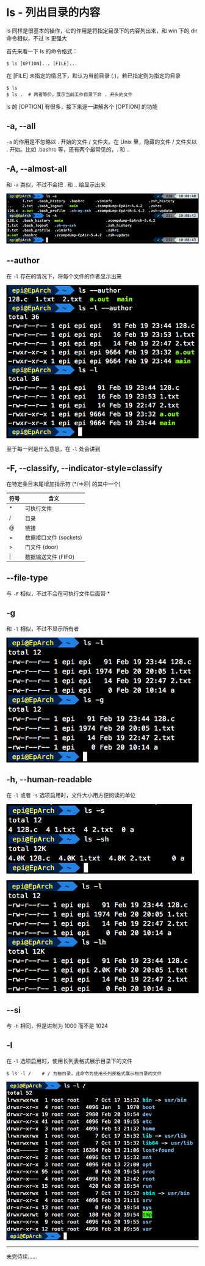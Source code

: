 # ls - 列出目录的内容

ls 同样是很基本的操作，它的作用是将指定目录下的内容列出来，和 win 下的 dir 命令相似，不过 ls 更强大

首先来看一下 ls 的命令格式：

```shell
$ ls [OPTION]... [FILE]...
```

在 [FILE] 未指定的情况下，默认为当前目录 (.)，若已指定则为指定的目录

```shell
$ ls
$ ls .  # 两者等价，展示当前工作目录下非 . 开头的文件
```

ls 的 [OPTION] 有很多，接下来逐一讲解各个 [OPTION] 的功能

## -a, --all

`-a` 的作用是不忽略以 . 开始的文件 / 文件夹。在 Unix 里，隐藏的文件 / 文件夹以 . 开始。比如 .bashrc 等，还有两个最常见的，. 和 ..

## -A, --almost-all

和 `-a` 类似，不过不会把 . 和 .. 给显示出来

![ls-A](ls-A.png)

## --author

在 `-l` 存在的情况下，将每个文件的作者显示出来

![ls-author](ls-author.png)

至于每一列是什么意思，在 `-l` 处会讲到

## -F, --classify, --indicator-style=classify

在特定条目末尾增加指示符 (*/=>@| 的其中一个)

| 符号 | 含义 |
|-----|-----|
| * | 可执行文件 |
| / | 目录 |
| @ | 链接 |
| = | 数据接口文件 (sockets) |
| > | 门文件 (door) |
| \| | 数据输送文件 (FIFO) |

## --file-type

与 `-F` 相似，不过不会在可执行文件后面带 *

## -g

和 `-l` 相似，不过不显示所有者

![ls-g](ls-g.png)

## -h, --human-readable

在 `-l` 或者 `-s` 选项启用时，文件大小用方便阅读的单位

![ls-s](ls-s.png)

![ls-lh](ls-lh.png)

## --si

与 `-h` 相同，但是进制为 1000 而不是 1024

## -l

在 `-l` 选项启用时，使用长列表格式展示目录下的文件

```shell
$ ls -l /    # / 为根目录，此命令为使用长列表格式展示根目录的文件
```

![ls-l](ls-l.png)

---

未完待续……
